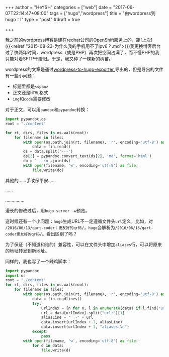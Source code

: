 +++
author = "HeYSH"
categories = ["web"]
date = "2017-06-07T22:14:47+08:00"
tags = ["hugo","wordpress"]
title = "由wordpress到hugo：I"
type = "post"
#draft = true

+++

我之前的wordpress博客是建在redhat公司的OpenShift服务上的，距[上次]({{<relref "2015-08-23-为什么我的手机用不了ipv6？.md">}})我更换博客后台过了快两年时间，wordpress（或是PHP）再次把空间占满了，而不懂PHP的我只能对着SFTP干瞪眼。于是，我又种了一棵新的树苗。

wordpress的文章是通过[wordpress-to-hugo-exporter
](https://github.com/SchumacherFM/wordpress-to-hugo-exporter)导出的，但是导出的文件有一些小问题：

* 标题里都是`<span>`
* 正文还是`HTML`格式
* `img`和`code`需要修改

对于正文，可以用`pandoc`和`pypandoc`转换：

```python
import pypandoc,os
root = "./content"

for rt, dirs, files in os.walk(root):
    for filename in files:
        with open(os.path.join(rt, filename), 'r', encoding='utf-8') as fin:
            data = fin.read()
        ds = data.split('---')
        ds[2] = pypandoc.convert_text(ds[2], 'md', format='html')
        do = '---\n'.join(ds)
        with open(filename, 'w', encoding='utf-8') as file:
            file.write(do)
```

其他的……手改保平安……

……

……………

漫长的修改过后，用`hugo server -w`预览。

这时候还有一个小问题：`hugo`生成URL不一定遵循文件头`url`定义，比如，对
`/2016/06/13/qart-coder：更友好的qr码/`，`hugo`会解析为`/2016/06/13/qart-coder更友好的qr码/`。看出区别了吗？

为了保证（不知道和谁的）兼容性，可以在文件头中增加`aliases`行，可以将原来的地址转发到新地址。

同样的，我也写了一个辣鸡脚本：

```python
import pypandoc
import os
root = "./content"
for rt, dirs, files in os.walk(root):
    for filename in files:
        with open(os.path.join(rt, filename), 'r', encoding='utf-8') as fin:
            data = fin.readlines()
            try:
                urlIndex = [n for n, l in enumerate(data) if l.find("url:") != -1][0]
                url = data[urlIndex].split("url:")[1]
                aliasLine = "  -" + url
                data.insert(urlIndex + 1, aliasLine)
                data.insert(urlIndex + 1, "aliases:\n")
            except:
                pass
        with open(filename, 'w', encoding='utf-8') as file:
            for d in data:
                file.write(d)
```